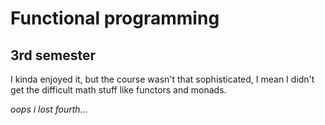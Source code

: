 # Functional programming
## 3rd semester
I kinda enjoyed it, but the course wasn't that sophisticated, I mean I didn't get the difficult math stuff like functors and monads.


*oops i lost fourth...*
